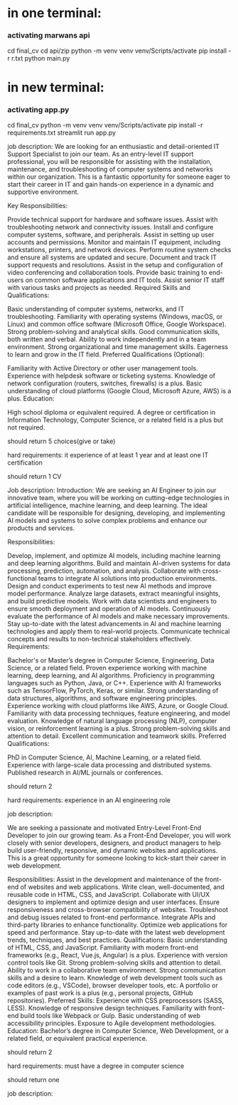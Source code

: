 # in one terminal:
### activating marwans api
cd final_cv
cd api/zip
python -m venv venv
venv/Scripts/activate
pip install -r r.txt
python main.py


# in new terminal:
### activating app.py
cd final_cv
python -m venv venv
venv/Scripts/activate
pip install -r requirements.txt
streamlit run app.py


job description:
We are looking for an enthusiastic and detail-oriented IT Support Specialist to join our team. As an entry-level IT support professional, you will be responsible for assisting with the installation, maintenance, and troubleshooting of computer systems and networks within our organization. This is a fantastic opportunity for someone eager to start their career in IT and gain hands-on experience in a dynamic and supportive environment.

Key Responsibilities:

Provide technical support for hardware and software issues.
Assist with troubleshooting network and connectivity issues.
Install and configure computer systems, software, and peripherals.
Assist in setting up user accounts and permissions.
Monitor and maintain IT equipment, including workstations, printers, and network devices.
Perform routine system checks and ensure all systems are updated and secure.
Document and track IT support requests and resolutions.
Assist in the setup and configuration of video conferencing and collaboration tools.
Provide basic training to end-users on common software applications and IT tools.
Assist senior IT staff with various tasks and projects as needed.
Required Skills and Qualifications:

Basic understanding of computer systems, networks, and IT troubleshooting.
Familiarity with operating systems (Windows, macOS, or Linux) and common office software (Microsoft Office, Google Workspace).
Strong problem-solving and analytical skills.
Good communication skills, both written and verbal.
Ability to work independently and in a team environment.
Strong organizational and time management skills.
Eagerness to learn and grow in the IT field.
Preferred Qualifications (Optional):

Familiarity with Active Directory or other user management tools.
Experience with helpdesk software or ticketing systems.
Knowledge of network configuration (routers, switches, firewalls) is a plus.
Basic understanding of cloud platforms (Google Cloud, Microsoft Azure, AWS) is a plus.
Education:

High school diploma or equivalent required.
A degree or certification in Information Technology, Computer Science, or a related field is a plus but not required.


should return 5 choices(give or take)

hard requirements:
it experience of at least 1 year and at least one IT certification


should return 1 CV

Job description:
Introduction: We are seeking an AI Engineer to join our innovative team, where you will be working on cutting-edge technologies in artificial intelligence, machine learning, and deep learning. The ideal candidate will be responsible for designing, developing, and implementing AI models and systems to solve complex problems and enhance our products and services.

Responsibilities:

Develop, implement, and optimize AI models, including machine learning and deep learning algorithms.
Build and maintain AI-driven systems for data processing, prediction, automation, and analysis.
Collaborate with cross-functional teams to integrate AI solutions into production environments.
Design and conduct experiments to test new AI methods and improve model performance.
Analyze large datasets, extract meaningful insights, and build predictive models.
Work with data scientists and engineers to ensure smooth deployment and operation of AI models.
Continuously evaluate the performance of AI models and make necessary improvements.
Stay up-to-date with the latest advancements in AI and machine learning technologies and apply them to real-world projects.
Communicate technical concepts and results to non-technical stakeholders effectively.
Requirements:

Bachelor's or Master’s degree in Computer Science, Engineering, Data Science, or a related field.
Proven experience working with machine learning, deep learning, and AI algorithms.
Proficiency in programming languages such as Python, Java, or C++.
Experience with AI frameworks such as TensorFlow, PyTorch, Keras, or similar.
Strong understanding of data structures, algorithms, and software engineering principles.
Experience working with cloud platforms like AWS, Azure, or Google Cloud.
Familiarity with data processing techniques, feature engineering, and model evaluation.
Knowledge of natural language processing (NLP), computer vision, or reinforcement learning is a plus.
Strong problem-solving skills and attention to detail.
Excellent communication and teamwork skills.
Preferred Qualifications:

PhD in Computer Science, AI, Machine Learning, or a related field.
Experience with large-scale data processing and distributed systems.
Published research in AI/ML journals or conferences.



should return 2

hard requirements:
experience in an AI engineering role


job description:

We are seeking a passionate and motivated Entry-Level Front-End Developer to join our growing team. As a Front-End Developer, you will work closely with senior developers, designers, and product managers to help build user-friendly, responsive, and dynamic websites and applications. This is a great opportunity for someone looking to kick-start their career in web development.

Responsibilities:
Assist in the development and maintenance of the front-end of websites and web applications.
Write clean, well-documented, and reusable code in HTML, CSS, and JavaScript.
Collaborate with UI/UX designers to implement and optimize design and user interfaces.
Ensure responsiveness and cross-browser compatibility of websites.
Troubleshoot and debug issues related to front-end performance.
Integrate APIs and third-party libraries to enhance functionality.
Optimize web applications for speed and performance.
Stay up-to-date with the latest web development trends, techniques, and best practices.
Qualifications:
Basic understanding of HTML, CSS, and JavaScript.
Familiarity with modern front-end frameworks (e.g., React, Vue.js, Angular) is a plus.
Experience with version control tools like Git.
Strong problem-solving skills and attention to detail.
Ability to work in a collaborative team environment.
Strong communication skills and a desire to learn.
Knowledge of web development tools such as code editors (e.g., VSCode), browser developer tools, etc.
A portfolio or examples of past work is a plus (e.g., personal projects, GitHub repositories).
Preferred Skills:
Experience with CSS preprocessors (SASS, LESS).
Knowledge of responsive design techniques.
Familiarity with front-end build tools like Webpack or Gulp.
Basic understanding of web accessibility principles.
Exposure to Agile development methodologies.
Education:
Bachelor’s degree in Computer Science, Web Development, or a related field, or equivalent practical experience.



should return 2

hard requirements:
must have a degree in computer science

should return one


job description: